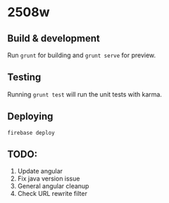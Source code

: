 # 2508w

## Build & development

Run `grunt` for building and `grunt serve` for preview.

## Testing

Running `grunt test` will run the unit tests with karma.

## Deploying
`firebase deploy`

## TODO:

1. Update angular
2. Fix java version issue
3. General angular cleanup
4. Check URL rewrite filter
